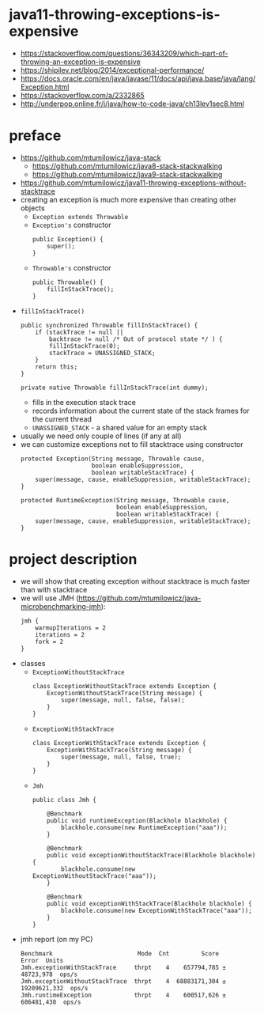 # java11-throwing-exceptions-is-expensive

* https://stackoverflow.com/questions/36343209/which-part-of-throwing-an-exception-is-expensive
* https://shipilev.net/blog/2014/exceptional-performance/
* https://docs.oracle.com/en/java/javase/11/docs/api/java.base/java/lang/Exception.html
* https://stackoverflow.com/a/2332865
* http://underpop.online.fr/j/java/how-to-code-java/ch13lev1sec8.html

# preface
* https://github.com/mtumilowicz/java-stack
    * https://github.com/mtumilowicz/java8-stack-stackwalking
    * https://github.com/mtumilowicz/java9-stack-stackwalking
* https://github.com/mtumilowicz/java11-throwing-exceptions-without-stacktrace
* creating an exception is much more expensive than creating other objects
    * `Exception extends Throwable`
    * `Exception's` constructor
        ```
        public Exception() {
            super();
        }
        ```
    * `Throwable's` constructor
        ```
        public Throwable() {
            fillInStackTrace();
        }
        ```
* `fillInStackTrace()`
    ```
    public synchronized Throwable fillInStackTrace() {
        if (stackTrace != null ||
            backtrace != null /* Out of protocol state */ ) {
            fillInStackTrace(0);
            stackTrace = UNASSIGNED_STACK;
        }
        return this;
    }
    
    private native Throwable fillInStackTrace(int dummy);
    ```
    * fills in the execution stack trace
    * records information about the current state of
      the stack frames for the current thread
    * `UNASSIGNED_STACK` - a shared value for an empty stack
* usually we need only couple of lines (if any at all)
* we can customize exceptions not to fill stacktrace using constructor
    ```
    protected Exception(String message, Throwable cause,
                        boolean enableSuppression,
                        boolean writableStackTrace) {
        super(message, cause, enableSuppression, writableStackTrace);
    }
    ```
    ```
    protected RuntimeException(String message, Throwable cause,
                               boolean enableSuppression,
                               boolean writableStackTrace) {
        super(message, cause, enableSuppression, writableStackTrace);
    }
    ```
# project description
* we will show that creating exception without stacktrace is much faster than with stacktrace
* we will use JMH (https://github.com/mtumilowicz/java-microbenchmarking-jmh): 
    ```
    jmh {
        warmupIterations = 2
        iterations = 2
        fork = 2
    }
    ```
* classes
    * `ExceptionWithoutStackTrace`
        ```
        class ExceptionWithoutStackTrace extends Exception {
            ExceptionWithoutStackTrace(String message) {
                super(message, null, false, false);
            }
        }
        ```
    * `ExceptionWithStackTrace`
        ```
        class ExceptionWithStackTrace extends Exception {
            ExceptionWithStackTrace(String message) {
                super(message, null, false, true);
            }
        }
        ```
    * `Jmh`
        ```
        public class Jmh {
            
            @Benchmark
            public void runtimeException(Blackhole blackhole) {
                blackhole.consume(new RuntimeException("aaa"));
            }
        
            @Benchmark
            public void exceptionWithoutStackTrace(Blackhole blackhole) {
                blackhole.consume(new ExceptionWithoutStackTrace("aaa"));
            }
        
            @Benchmark
            public void exceptionWithStackTrace(Blackhole blackhole) {
                blackhole.consume(new ExceptionWithStackTrace("aaa"));
            }
        }
        ```
* jmh report (on my PC)
    ```
    Benchmark                        Mode  Cnt         Score          Error  Units
    Jmh.exceptionWithStackTrace     thrpt    4    657794,785 ±    48723,978  ops/s
    Jmh.exceptionWithoutStackTrace  thrpt    4  68883171,304 ± 19209621,332  ops/s
    Jmh.runtimeException            thrpt    4    600517,626 ±   686481,438  ops/s
    ```